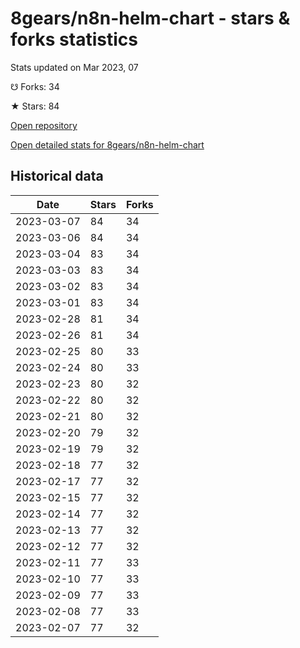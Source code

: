 # 8gears/n8n-helm-chart - stars & forks statistics

Stats updated on Mar 2023, 07

☋ Forks: 34

★ Stars: 84

[Open repository](https://github.com/8gears/n8n-helm-chart)

[Open detailed stats for 8gears/n8n-helm-chart](https://reviewgithub.com/rep/8gears/n8n-helm-chart)

## Historical data
| Date | Stars | Forks |
|------|-------|-------|
| 2023-03-07 | 84 | 34 | 
| 2023-03-06 | 84 | 34 | 
| 2023-03-04 | 83 | 34 | 
| 2023-03-03 | 83 | 34 | 
| 2023-03-02 | 83 | 34 | 
| 2023-03-01 | 83 | 34 | 
| 2023-02-28 | 81 | 34 | 
| 2023-02-26 | 81 | 34 | 
| 2023-02-25 | 80 | 33 | 
| 2023-02-24 | 80 | 33 | 
| 2023-02-23 | 80 | 32 | 
| 2023-02-22 | 80 | 32 | 
| 2023-02-21 | 80 | 32 | 
| 2023-02-20 | 79 | 32 | 
| 2023-02-19 | 79 | 32 | 
| 2023-02-18 | 77 | 32 | 
| 2023-02-17 | 77 | 32 | 
| 2023-02-15 | 77 | 32 | 
| 2023-02-14 | 77 | 32 | 
| 2023-02-13 | 77 | 32 | 
| 2023-02-12 | 77 | 32 | 
| 2023-02-11 | 77 | 33 | 
| 2023-02-10 | 77 | 33 | 
| 2023-02-09 | 77 | 33 | 
| 2023-02-08 | 77 | 33 | 
| 2023-02-07 | 77 | 32 | 


